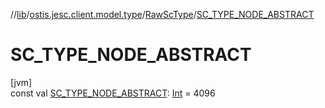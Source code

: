//[lib](../../../index.md)/[ostis.jesc.client.model.type](../index.md)/[RawScType](index.md)/[SC_TYPE_NODE_ABSTRACT](-s-c_-t-y-p-e_-n-o-d-e_-a-b-s-t-r-a-c-t.md)

# SC_TYPE_NODE_ABSTRACT

[jvm]\
const val [SC_TYPE_NODE_ABSTRACT](-s-c_-t-y-p-e_-n-o-d-e_-a-b-s-t-r-a-c-t.md): [Int](https://kotlinlang.org/api/latest/jvm/stdlib/kotlin/-int/index.html) = 4096
